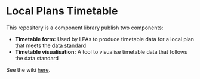 # Local Plans Timetable

This repository is a component library publish two components:

- **Timetable form:** Used by LPAs to produce timetable data for a local plan that meets the [data standard](https://digital-land.github.io/specification/specification/development-plan/)
- **Timetable visualisation:** A tool to visualise timetable data that follows the data standard

See the wiki [here](https://github.com/digital-land/local-plans-timetable/wiki).
